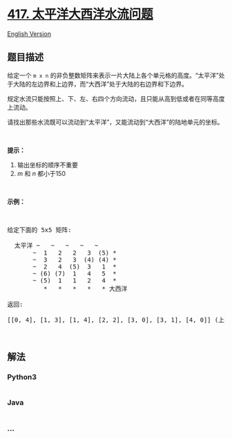 # [417. 太平洋大西洋水流问题](https://leetcode-cn.com/problems/pacific-atlantic-water-flow)

[English Version](https://github.com/yanglr/leetcode-ac/blob/master/assets/0400-0499/0417.Pacific%20Atlantic%20Water%20Flow/README_EN.md)

## 题目描述

<!-- 这里写题目描述 -->

<p>给定一个 <code>m x n</code> 的非负整数矩阵来表示一片大陆上各个单元格的高度。&ldquo;太平洋&rdquo;处于大陆的左边界和上边界，而&ldquo;大西洋&rdquo;处于大陆的右边界和下边界。</p>

<p>规定水流只能按照上、下、左、右四个方向流动，且只能从高到低或者在同等高度上流动。</p>

<p>请找出那些水流既可以流动到&ldquo;太平洋&rdquo;，又能流动到&ldquo;大西洋&rdquo;的陆地单元的坐标。</p>

<p>&nbsp;</p>

<p><strong>提示：</strong></p>

<ol>
	<li>输出坐标的顺序不重要</li>
	<li><em>m</em> 和 <em>n</em> 都小于150</li>
</ol>

<p>&nbsp;</p>

<p><strong>示例：</strong></p>

<p>&nbsp;</p>

<pre>
给定下面的 5x5 矩阵:

  太平洋 ~   ~   ~   ~   ~ 
       ~  1   2   2   3  (5) *
       ~  3   2   3  (4) (4) *
       ~  2   4  (5)  3   1  *
       ~ (6) (7)  1   4   5  *
       ~ (5)  1   1   2   4  *
          *   *   *   *   * 大西洋

返回:

[[0, 4], [1, 3], [1, 4], [2, 2], [3, 0], [3, 1], [4, 0]] (上图中带括号的单元).
</pre>

<p>&nbsp;</p>


## 解法

<!-- 这里可写通用的实现逻辑 -->

<!-- tabs:start -->

### **Python3**

<!-- 这里可写当前语言的特殊实现逻辑 -->

```python

```

### **Java**

<!-- 这里可写当前语言的特殊实现逻辑 -->

```java

```

### **...**

```

```

<!-- tabs:end -->
